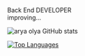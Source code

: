 Back End DEVELOPER
<br />
improving...

![arya olya GitHub stats](https://github-readme-stats.vercel.app/api?username=aryaOlya&hide=contribs,prs&theme=nightowl&show_icons=true)

<a href="https://github.com/aryaOlya" align="left"><img src="https://github-readme-stats.vercel.app/api/top-langs/?username=aryaOlya&langs_count=5&title_color=6e6e6e&text_color=ffffff&icon_color=10b981&bg_color=1c1917&hide_border=true&locale=en&custom_title=Top%20%Languages" alt="Top Languages" /></a>
